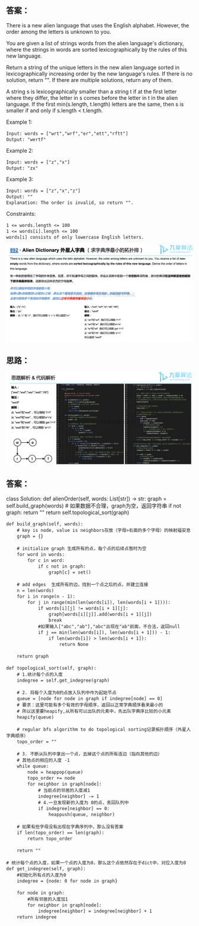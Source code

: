 ## 答案：
There is a new alien language that uses the English alphabet. However, the order among the letters is unknown to you.

You are given a list of strings words from the alien language's dictionary, where the strings in words are sorted lexicographically by the rules of this new language.

Return a string of the unique letters in the new alien language sorted in lexicographically increasing order by the new language's rules. If there is no solution, return "". If there are multiple solutions, return any of them.

A string s is lexicographically smaller than a string t if at the first letter where they differ, the letter in s comes before the letter in t in the alien language. If the first min(s.length, t.length) letters are the same, then s is smaller if and only if s.length < t.length.


Example 1:
```
Input: words = ["wrt","wrf","er","ett","rftt"]
Output: "wertf"
```
Example 2:
```
Input: words = ["z","x"]
Output: "zx"
```
Example 3:
```
Input: words = ["z","x","z"]
Output: ""
Explanation: The order is invalid, so return "".
```

Constraints:
```
1 <= words.length <= 100
1 <= words[i].length <= 100
words[i] consists of only lowercase English letters.
```
![s](https://github.com/SSRRBB/Leetcode/blob/main/Images/90.png)
## 思路：

![s](https://github.com/SSRRBB/Leetcode/blob/main/Images/91.png)

## 答案：
class Solution:
    def alienOrder(self, words: List[str]) -> str:
        graph = self.build_graph(words)
        # 如果数据不合理，graph为空，返回字符串
        if not graph:
            return ""
        return self.topological_sort(graph)
        
    def build_graph(self, words):
        # key is node, value is neighbors存放（字母>右面的多个字母）的映射福安息
        graph = {}

        # initialize graph 生成所有的点，每个点的后续点暂时为空
        for word in words:
            for c in word:
                if c not in graph:
                    graph[c] = set() 

        # add edges  生成所有的边，找到一个点之后的点，并建立连接      
        n = len(words)
        for i in range(n - 1):
            for j in range(min(len(words[i]), len(words[i + 1]))):
                if words[i][j] != words[i + 1][j]:
                    graph[words[i][j]].add(words[i + 1][j])
                    break
                #如果输入["abc","ab"],"abc"出现在"ab"前面，不合法，返回null
                if j == min(len(words[i]), len(words[i + 1])) - 1:
                    if len(words[i]) > len(words[i + 1]):
                        return None
                
        return graph

    def topological_sort(self, graph):        
        # 1.统计每个点的入度
        indegree = self.get_indegree(graph)
        
        # 2. 将每个入度为0的点放入队列中作为起始节点
        queue = [node for node in graph if indegree[node] == 0]
        # 要求：这里可能有多个有效的字母顺序，返回以正常字典顺序看来最小的
        # 所以这里要heapify,从所有可以出队的元素中，先出队字典序比较的小元素
        heapify(queue)
        
        # regular bfs algorithm to do topological sorting记录拓扑顺序（外星人字典顺序）
        topo_order = ""

        # 3. 不断从队列中拿出一个点，去掉这个点的所有连边（指向其他的边）
        # 其他点的相应的入度 -1
        while queue:
            node = heappop(queue)
            topo_order += node
            for neighbor in graph[node]:
                # 当前点的邻居的入度减1
                indegree[neighbor] -= 1
                # 4.一旦发现新的入度为 0的点，丢回队列中
                if indegree[neighbor] == 0:
                    heappush(queue, neighbor)
            
        # 如果有些字母没有出现在字典序列中，那么没有答案
        if len(topo_order) == len(graph):
            return topo_order
        
        return ""
    
    # 统计每个点的入度，如果一个点的入度为0，那么这个点依然存在于dict中，对应入度为0
    def get_indegree(self, graph):
        #初始化所有点的入度为0
        indegree = {node: 0 for node in graph}

        for node in graph:
            #所有邻居的入度加1
            for neighbor in graph[node]:
                indegree[neighbor] = indegree[neighbor] + 1
        return indegree
        

